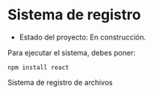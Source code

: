 <h1>Sistema de registro</h1>

- Estado del proyecto: En construcción.

Para ejecutar el sistema, debes poner:

``` npm install react ```

Sistema de registro de archivos
